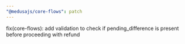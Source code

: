 ```yaml
---
"@medusajs/core-flows": patch
---
```


fix(core-flows): add validation to check if pending_difference is present before proceeding with refund
